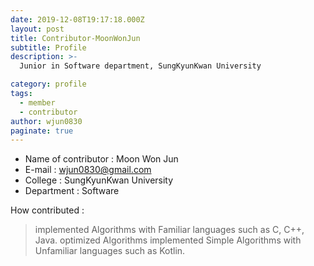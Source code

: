 ```yaml
---
date: 2019-12-08T19:17:18.000Z
layout: post
title: Contributor-MoonWonJun
subtitle: Profile
description: >-
  Junior in Software department, SungKyunKwan University

category: profile
tags:
  - member
  - contributor
author: wjun0830
paginate: true
---
```

- Name of contributor : Moon Won Jun
- E-mail : wjun0830@gmail.com
- College : SungKyunKwan University
- Department : Software

How contributed : 
> implemented Algorithms with Familiar languages such as C, C++, Java.
> optimized Algorithms 
> implemented Simple Algorithms with Unfamiliar languages such as Kotlin.


